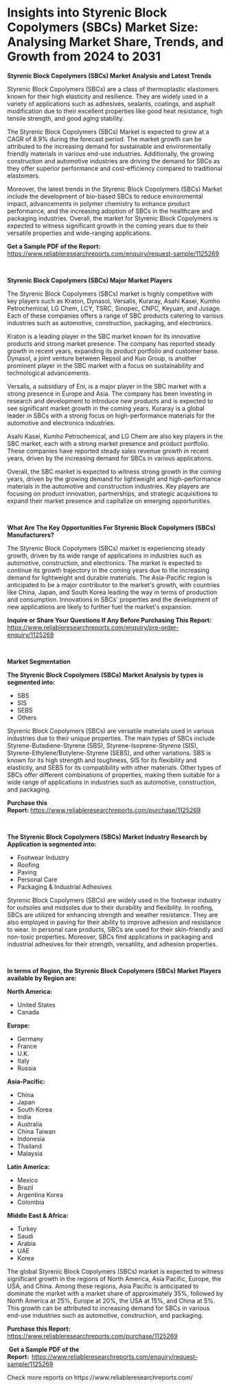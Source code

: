 <p><h1>Insights into Styrenic Block Copolymers (SBCs) Market Size: Analysing Market Share, Trends, and Growth from 2024 to 2031</h1></p><p><strong>Styrenic Block Copolymers (SBCs) Market Analysis and Latest Trends</strong></p>
<p><p>Styrenic Block Copolymers (SBCs) are a class of thermoplastic elastomers known for their high elasticity and resilience. They are widely used in a variety of applications such as adhesives, sealants, coatings, and asphalt modification due to their excellent properties like good heat resistance, high tensile strength, and good aging stability.</p><p>The Styrenic Block Copolymers (SBCs) Market is expected to grow at a CAGR of 8.9% during the forecast period. The market growth can be attributed to the increasing demand for sustainable and environmentally friendly materials in various end-use industries. Additionally, the growing construction and automotive industries are driving the demand for SBCs as they offer superior performance and cost-efficiency compared to traditional elastomers.</p><p>Moreover, the latest trends in the Styrenic Block Copolymers (SBCs) Market include the development of bio-based SBCs to reduce environmental impact, advancements in polymer chemistry to enhance product performance, and the increasing adoption of SBCs in the healthcare and packaging industries. Overall, the market for Styrenic Block Copolymers is expected to witness significant growth in the coming years due to their versatile properties and wide-ranging applications.</p></p>
<p><strong>Get a Sample PDF of the Report:&nbsp;</strong> <a href="https://www.reliableresearchreports.com/enquiry/request-sample/1125269">https://www.reliableresearchreports.com/enquiry/request-sample/1125269</a></p>
<p>&nbsp;</p>
<p><strong>Styrenic Block Copolymers (SBCs) Major Market Players</strong></p>
<p><p>The Styrenic Block Copolymers (SBCs) market is highly competitive with key players such as Kraton, Dynasol, Versalis, Kuraray, Asahi Kasei, Kumho Petrochemical, LG Chem, LCY, TSRC, Sinopec, CNPC, Keyuan, and Jusage. Each of these companies offers a range of SBC products catering to various industries such as automotive, construction, packaging, and electronics.</p><p>Kraton is a leading player in the SBC market known for its innovative products and strong market presence. The company has reported steady growth in recent years, expanding its product portfolio and customer base. Dynasol, a joint venture between Repsol and Kuo Group, is another prominent player in the SBC market with a focus on sustainability and technological advancements.</p><p>Versalis, a subsidiary of Eni, is a major player in the SBC market with a strong presence in Europe and Asia. The company has been investing in research and development to introduce new products and is expected to see significant market growth in the coming years. Kuraray is a global leader in SBCs with a strong focus on high-performance materials for the automotive and electronics industries.</p><p>Asahi Kasei, Kumho Petrochemical, and LG Chem are also key players in the SBC market, each with a strong market presence and product portfolio. These companies have reported steady sales revenue growth in recent years, driven by the increasing demand for SBCs in various applications.</p><p>Overall, the SBC market is expected to witness strong growth in the coming years, driven by the growing demand for lightweight and high-performance materials in the automotive and construction industries. Key players are focusing on product innovation, partnerships, and strategic acquisitions to expand their market presence and capitalize on emerging opportunities.</p></p>
<p>&nbsp;</p>
<p><strong>What Are The Key Opportunities For Styrenic Block Copolymers (SBCs) Manufacturers?</strong></p>
<p><p>The Styrenic Block Copolymers (SBCs) market is experiencing steady growth, driven by its wide range of applications in industries such as automotive, construction, and electronics. The market is expected to continue its growth trajectory in the coming years due to the increasing demand for lightweight and durable materials. The Asia-Pacific region is anticipated to be a major contributor to the market's growth, with countries like China, Japan, and South Korea leading the way in terms of production and consumption. Innovations in SBCs' properties and the development of new applications are likely to further fuel the market's expansion.</p></p>
<p><strong>Inquire or Share Your Questions If Any Before Purchasing This Report:</strong> <a href="https://www.reliableresearchreports.com/enquiry/pre-order-enquiry/1125269">https://www.reliableresearchreports.com/enquiry/pre-order-enquiry/1125269</a></p>
<p>&nbsp;</p>
<p><strong>Market Segmentation</strong></p>
<p><strong>The Styrenic Block Copolymers (SBCs) Market Analysis by types is segmented into:</strong></p>
<p><ul><li>SBS</li><li>SIS</li><li>SEBS</li><li>Others</li></ul></p>
<p><p>Styrenic Block Copolymers (SBCs) are versatile materials used in various industries due to their unique properties. The main types of SBCs include Styrene-Butadiene-Styrene (SBS), Styrene-Isoprene-Styrene (SIS), Styrene-Ethylene/Butylene-Styrene (SEBS), and other variations. SBS is known for its high strength and toughness, SIS for its flexibility and elasticity, and SEBS for its compatibility with other materials. Other types of SBCs offer different combinations of properties, making them suitable for a wide range of applications in industries such as automotive, construction, and packaging.</p></p>
<p><strong>Purchase this Report:&nbsp;</strong><a href="https://www.reliableresearchreports.com/purchase/1125269">https://www.reliableresearchreports.com/purchase/1125269</a></p>
<p>&nbsp;</p>
<p><strong>The Styrenic Block Copolymers (SBCs) Market Industry Research by Application is segmented into:</strong></p>
<p><ul><li>Footwear Industry</li><li>Roofing</li><li>Paving</li><li>Personal Care</li><li>Packaging & Industrial Adhesives</li></ul></p>
<p><p>Styrenic Block Copolymers (SBCs) are widely used in the footwear industry for outsoles and midsoles due to their durability and flexibility. In roofing, SBCs are utilized for enhancing strength and weather resistance. They are also employed in paving for their ability to improve adhesion and resistance to wear. In personal care products, SBCs are used for their skin-friendly and non-toxic properties. Moreover, SBCs find applications in packaging and industrial adhesives for their strength, versatility, and adhesion properties.</p></p>
<p>&nbsp;</p>
<p><strong>In terms of Region, the Styrenic Block Copolymers (SBCs) Market Players available by Region are:</strong></p>
<p>
    <p> <strong> North America: </strong>
        <ul>
            <li>United States</li>
            <li>Canada</li>
        </ul>
        </p> 
    <p> <strong> Europe: </strong>
        <ul>
            <li>Germany</li>
            <li>France</li>
            <li>U.K.</li>
            <li>Italy</li>
            <li>Russia</li>
        </ul>
        </p> 
    <p> <strong> Asia-Pacific: </strong>
        <ul>
            <li>China</li>
            <li>Japan</li>
            <li>South Korea</li>
            <li>India</li>
            <li>Australia</li>
            <li>China Taiwan</li>
            <li>Indonesia</li>
            <li>Thailand</li>
            <li>Malaysia</li>
        </ul>
        </p> 
    <p> <strong> Latin America: </strong>
        <ul>
            <li>Mexico</li>
            <li>Brazil</li>
            <li>Argentina Korea</li>
            <li>Colombia</li>
        </ul>
        </p> 
    <p> <strong> Middle East & Africa: </strong>
        <ul>
            <li>Turkey</li>
            <li>Saudi</li>
            <li>Arabia</li>
            <li>UAE</li>
            <li>Korea</li>
        </ul>
    </p>
    </p>
<p><p>The global Styrenic Block Copolymers (SBCs) market is expected to witness significant growth in the regions of North America, Asia Pacific, Europe, the USA, and China. Among these regions, Asia Pacific is anticipated to dominate the market with a market share of approximately 35%, followed by North America at 25%, Europe at 20%, the USA at 15%, and China at 5%. This growth can be attributed to increasing demand for SBCs in various end-use industries such as automotive, construction, and packaging.</p></p>
<p><strong>Purchase this Report: </strong><a href="https://www.reliableresearchreports.com/purchase/1125269">https://www.reliableresearchreports.com/purchase/1125269</a></p>
<p>&nbsp;<strong>Get a Sample PDF of the Report:&nbsp;&nbsp;</strong><a href="https://www.reliableresearchreports.com/enquiry/request-sample/1125269">https://www.reliableresearchreports.com/enquiry/request-sample/1125269</a></p>
<p><strong></strong></p>
<p>Check more reports on https://www.reliableresearchreports.com/</p>